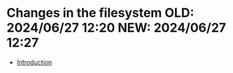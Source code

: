 # Changes in the filesystem OLD: 2024/06/27 12:20 NEW: 2024/06/27 12:27

-   [Introduction](intro.md)

